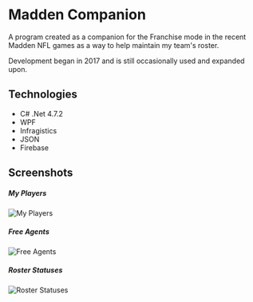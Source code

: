 # Madden Companion

A program created as a companion for the Franchise mode in the recent Madden NFL games as a way to help maintain my team's roster.

Development began in 2017 and is still occasionally used and expanded upon.

## Technologies
- C# .Net 4.7.2
- WPF
- Infragistics
- JSON
- Firebase

## Screenshots

##### My Players
![My Players](https://user-images.githubusercontent.com/19980511/147177616-46f3a601-5070-40df-8f8c-31789de4c1b5.JPG)


##### Free Agents
![Free Agents](https://user-images.githubusercontent.com/19980511/147177623-0a05e890-cc2b-40b3-b37c-7b8b99f42f36.JPG)


##### Roster Statuses
![Roster Statuses](https://user-images.githubusercontent.com/19980511/147177627-5ce71037-96b8-45bf-ac02-473fc72f919a.JPG)
